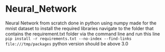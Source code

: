 # Neural_Network
Neural Network from scratch done in python using numpy made for the mnist dataset
to install the required libraries navigate to the folder that contains the requirement.txt folder via the command line and run this line `pip install -r requirements.txt --no-index --find-links file:///tmp/packages`
python version should be above 3.0
